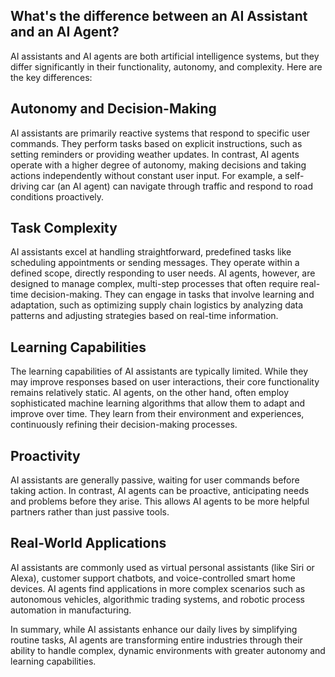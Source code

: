## What's the difference between an AI Assistant and an AI Agent?

AI assistants and AI agents are both artificial intelligence systems, but they differ significantly in their functionality, autonomy, and complexity. Here are the key differences:

## Autonomy and Decision-Making

AI assistants are primarily reactive systems that respond to specific user commands. They perform tasks based on explicit instructions, such as setting reminders or providing weather updates. In contrast, AI agents operate with a higher degree of autonomy, making decisions and taking actions independently without constant user input. For example, a self-driving car (an AI agent) can navigate through traffic and respond to road conditions proactively.

## Task Complexity

AI assistants excel at handling straightforward, predefined tasks like scheduling appointments or sending messages. They operate within a defined scope, directly responding to user needs. AI agents, however, are designed to manage complex, multi-step processes that often require real-time decision-making. They can engage in tasks that involve learning and adaptation, such as optimizing supply chain logistics by analyzing data patterns and adjusting strategies based on real-time information.

## Learning Capabilities

The learning capabilities of AI assistants are typically limited. While they may improve responses based on user interactions, their core functionality remains relatively static. AI agents, on the other hand, often employ sophisticated machine learning algorithms that allow them to adapt and improve over time. They learn from their environment and experiences, continuously refining their decision-making processes.

## Proactivity

AI assistants are generally passive, waiting for user commands before taking action. In contrast, AI agents can be proactive, anticipating needs and problems before they arise. This allows AI agents to be more helpful partners rather than just passive tools.

## Real-World Applications

AI assistants are commonly used as virtual personal assistants (like Siri or Alexa), customer support chatbots, and voice-controlled smart home devices. AI agents find applications in more complex scenarios such as autonomous vehicles, algorithmic trading systems, and robotic process automation in manufacturing.

In summary, while AI assistants enhance our daily lives by simplifying routine tasks, AI agents are transforming entire industries through their ability to handle complex, dynamic environments with greater autonomy and learning capabilities.
